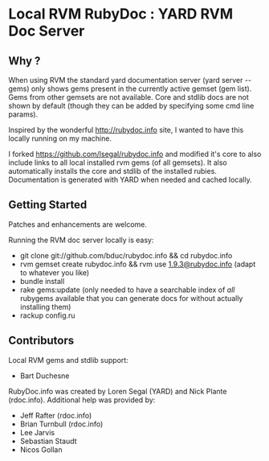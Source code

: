 Local RVM RubyDoc : YARD RVM Doc Server
===============================

Why ?
-----

When using RVM the standard yard documentation server (yard server --gems) only shows gems present in the currently active gemset (gem list).
Gems from other gemsets are not available.
Core and stdlib docs are not shown by default (though they can be added by specifying some cmd line params).

Inspired by the wonderful http://rubydoc.info site, I wanted to have this locally running on my machine.

I forked https://github.com/lsegal/rubydoc.info and modified it's core to also include links to all local installed rvm gems (of all gemsets).
It also automatically installs the core and stdlib of the installed rubies.
Documentation is generated with YARD when needed and cached locally.

Getting Started
---------------

Patches and enhancements are welcome.

Running the RVM doc server locally is easy:

* git clone git://github.com/bduc/rubydoc.info && cd rubydoc.info
* rvm gemset create rubydoc.info && rvm use 1.9.3@rubydoc.info (adapt to whatever you like)
* bundle install
* rake gems:update (only needed to have a searchable index of _all_ rubygems available that you can generate docs for without actually installing them)
* rackup config.ru

Contributors
------------

Local RVM gems and stdlib support:

* Bart Duchesne

RubyDoc.info was created by Loren Segal (YARD) and Nick Plante (rdoc.info).
Additional help was provided by:

* Jeff Rafter (rdoc.info)
* Brian Turnbull (rdoc.info)
* Lee Jarvis
* Sebastian Staudt
* Nicos Gollan
